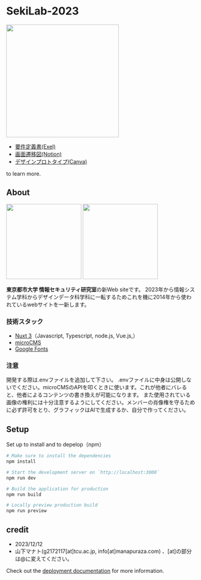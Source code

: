 # SekiLab-2023
<img src="https://github.com/ManatoYamashita/sekilab/assets/95745485/2759cf6f-ffb6-4b9d-a4d0-4bdca7a8b0d7" width="300" />

* [要件定義書(Exel)](https://1drv.ms/x/s!AruScVw9sB9O5D9dQ_PdhAIP56h9?e=VYmnix)
* [画面遷移図(Notion)](https://tcu-yamamana.notion.site/seki-lab-New-website-c2f137c1e5a647aaabeed47c67276792?pvs=4)
* [デザインプロトタイプ(Canva)](https://www.canva.com/design/DAFx-TRbjlg/IDxJPlY5_zL0MiiZagXpEw/view?utm_content=DAFx-TRbjlg&utm_campaign=designshare&utm_medium=link&utm_source=editor)

to learn more.

## About

<img src="https://github.com/ManatoYamashita/sekilab/assets/95745485/860bced5-217e-4830-8d16-6142ca9f9f94" width="200"  />

<img src="https://github.com/ManatoYamashita/sekilab/assets/95745485/31658ae7-8ccc-4173-9ad6-fc04ded04067" width="200" />

**東京都市大学 情報セキュリティ研究室**の新Web siteです。
2023年から情報システム学科からデザインデータ科学科に一転するためこれを機に2014年から使われているwebサイトを一新します。

### 技術スタック

* [Nuxt 3](https://nuxt.com/docs/getting-started/introduction)（Javascript, Typescript, node.js, Vue.js,）
* [microCMS](https://microcms.io)
* [Google Fonts](https://fonts.google.com)

### 注意

開発する際は.envファイルを追加して下さい。
.envファイルに中身は公開しないでください。microCMSのAPIを叩くときに使います。これが他者にバレると、他者によるコンテンツの書き換えが可能になります。
また使用されている画像の権利には十分注意するようにしてください。メンバーの肖像権を守るために必ず許可をとり、グラフィックはAIで生成するか、自分で作ってください。

## Setup

Set up to install and to depelop（npm）

```bash
# Make sure to install the dependencies
npm install

# Start the development server on `http://localhost:3000`
npm run dev

# Build the application for production
npm run build

# Locally preview production build
npm run preview
```

## credit
* 2023/12/12
* 山下マナト(g2172117[at]tcu.ac.jp, info[at]manapuraza.com) 、[at]の部分は@に変えてください。

Check out the [deployment documentation](https://nuxt.com/docs/getting-started/deployment) for more information.
